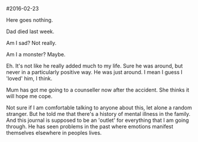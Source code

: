 #2016-02-23

Here goes nothing. 

Dad died last week.

Am I sad? Not really. 

Am I a monster? Maybe.

Eh. It's not like he really added much to my life. Sure he was around, but never in a particularly positive way. He was just around. I mean I guess I 'loved' him, I think.

Mum has got me going to a counseller now after the accident. She thinks it will hope me cope.

Not sure if I am comfortable talking to anyone about this, let alone a random stranger. But he told me that there's a history of mental illness in the family. And this journal is supposed to be an 'outlet' for everything that I am going through. He has seen problems in the past where emotions manifest themselves elsewhere in peoples lives.